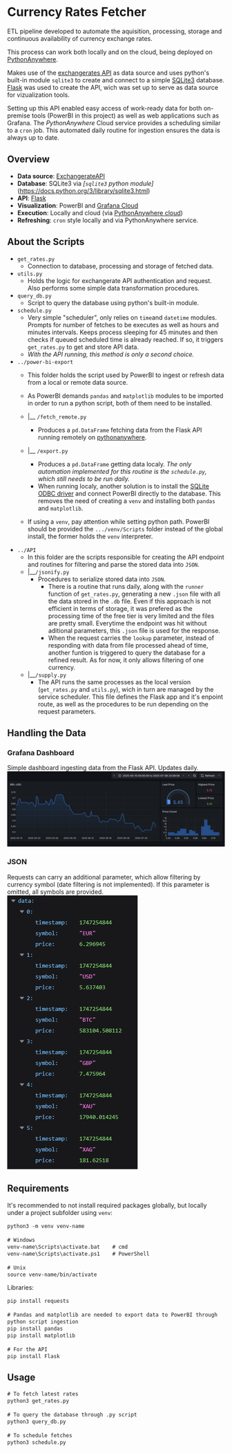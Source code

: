# Currency Rates Fetcher
ETL pipeline developed to automate the aquisition, processing, storage and continuous availability of currency exchange rates.

This process can work both locally and on the cloud, being deployed on [PythonAnywhere](pythonanywhere.com).

Makes use of the [exchangerates API](https://exchangeratesapi.io/) as data source and uses python's built-in module `sqlite3` to create and connect to a simple [SQLite3](https://www.sqlite.org/docs.html) database.
[Flask](https://flask.palletsprojects.com/en/stable/) was used to create the API, wich was set up to serve as data source for vizualization tools.

Setting up this API enabled easy access of work-ready data for both on-premise tools (PowerBI in this project) as well as web applications such as Grafana.
The *PythonAnywhere* Cloud service provides a scheduling similar to a `cron` job. This automated daily routine for ingestion ensures the data is always up to date.

## Overview
* **Data source**: [ExchangerateAPI](https://exchangeratesapi.io/documentation/)
* **Database**: SQLite3  via *[`sqlite3` python module]*(https://docs.python.org/3/library/sqlite3.html)
* **API**: [Flask](https://flask.palletsprojects.com/en/stable/quickstart/)
* **Visualization**: PowerBI and [Grafana Cloud](https://grafana.com/docs/grafana/latest/)
* **Execution**: Locally and cloud (via [PythonAnywhere cloud](https://help.pythonanywhere.com/pages/))
* **Refreshing**: `cron` style locally and via PythonAnywhere service.

## About the Scripts
* `get_rates.py`
    * Connection to database, processing and storage of fetched data.
* `utils.py`
    * Holds the logic for exchangerate API authentication and request. Also performs some simple data transformation procedures.
* `query_db.py`
    * Script to query the database using python's built-in module.
* `schedule.py`
    * Very simple "scheduler", only relies on `time`and `datetime` modules. 
    Prompts for number of fetches to be executes as well as hours and minutes intervals. Keeps process sleeping for 45 minutes and then checks if queued scheduled time is already reached. If so, it triggers `get_rates.py` to get and store API data.
    * *With the API running, this method is only a second choice.*
* `../power-bi-export`
    * This folder holds the script used by PowerBI to ingest or refresh data from a local or remote data source.
    * As PowerBI demands `pandas` and `matplotlib` modules to be imported in order to run a python script, both of them need to be installed. 
    * |__ `/fetch_remote.py`
        * Produces a `pd.DataFrame` fetching data from the Flask API running remotely on [pythonanywhere](pythonanywhere.com).
    * |__ `/export.py`
        * Produces a `pd.DataFrame` getting data localy. *The only automation implemented for this routine is the `schedule.py`, which still needs to be run daily.*    
        * When running localy, another solution is to install the [SQLite ODBC driver](http://www.ch-werner.de/sqliteodbc/) and connect PowerBI directly to the database. This removes the need of creating a `venv` and installing both `pandas` and `matplotlib`.

    * If using a `venv`, pay attention while setting python path. PowerBI should be provided the `.../venv/Scripts` folder instead of the global install, the former holds the `venv` interpreter.
* `../API`
    * In this folder are the scripts responsible for creating the API endpoint and routines for filtering and parse the stored data into `JSON`.
    * |__`/jsonify.py`
        * Procedures to serialize stored data into `JSON`. 
            * There is a routine that runs daily, along with the `runner` function of `get_rates.py`, generating a new `.json` file with all the data stored in the `.db` file. Even if this approach is not efficient in terms of storage, it was prefered as the processing time of the free tier is very limited and the files are pretty small. Everytime the endpoint was hit without aditional parameters, this `.json` file is used for the response.
            * When the request carries the `lookup` parameter, instead of responding with data from file processed ahead of time, another funtion is triggered to query the database for a refined result. As for now, it only allows filtering of one currency.
    * |__`/supply.py`
        * The API runs the same processes as the local version (`get_rates.py` and `utils.py`), wich in turn are managed by the service scheduler. This file defines the Flask app and it's enpoint route, as well as the procedures to be run depending on the request parameters.

## Handling the Data

### Grafana Dashboard
Simple dashboard ingesting data from the Flask API. Updates daily.
![Grafana dashboard](../readme-imgs/currency-rates/grafana-dashboard.png)

### JSON
Requests can carry an additional parameter, which allow filtering by currency symbol (date filtering is not implemented). If this parameter is omitted, all symbols are provided.
![Unfiltered JSON response](../readme-imgs/currency-rates/standard-json-response.png)

## Requirements
It's recommended to not install required packages globally, but locally under a project subfolder using `venv`: 
```
python3 -m venv venv-name

# Windows
venv-name\Scripts\activate.bat    # cmd
venv-name\Scripts\activate.ps1    # PowerShell

# Unix
source venv-name/bin/activate
```
Libraries:
```
pip install requests

# Pandas and matplotlib are needed to export data to PowerBI through python script ingestion
pip install pandas
pip install matplotlib

# For the API
pip install Flask
```

## Usage
```
# To fetch latest rates
python3 get_rates.py

# To query the database through .py script
python3 query_db.py

# To schedule fetches
python3 schedule.py
```